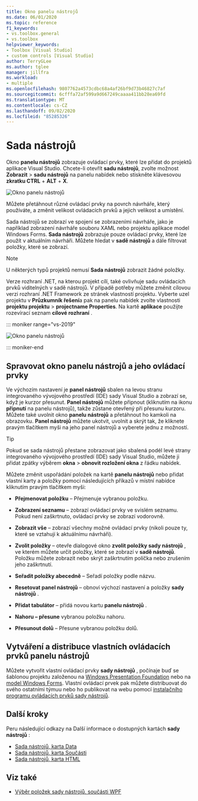 ```yaml
---
title: Okno panelu nástrojů
ms.date: 06/01/2020
ms.topic: reference
f1_keywords:
- vs.toolbox.general
- vs.toolbox
helpviewer_keywords:
- Toolbox [Visual Studio]
- custom controls [Visual Studio]
author: TerryGLee
ms.author: tglee
manager: jillfra
ms.workload:
- multiple
ms.openlocfilehash: 9807762a4573cdbc68a4af26bf9d73b46827c7af
ms.sourcegitcommit: 6cfffa72af599a9d667249caaaa411bb28ea69fd
ms.translationtype: MT
ms.contentlocale: cs-CZ
ms.lasthandoff: 09/02/2020
ms.locfileid: "85285326"
---
```

# <a name="toolbox"></a>Sada nástrojů

Okno **panelu nástrojů** zobrazuje ovládací prvky, které lze přidat do projektů aplikace Visual Studio. Chcete-li otevřít **sadu nástrojů**, zvolte možnost **Zobrazit**  >  **sadu nástrojů** na panelu nabídek nebo stiskněte klávesovou **zkratku CTRL** + **ALT** + **X**.

![Okno panelu nástrojů](media/vs-2019/toolbox.png "Snímek obrazovky okna panelu nástrojů")

Můžete přetáhnout různé ovládací prvky na povrch návrháře, který používáte, a změnit velikost ovládacích prvků a jejich velikost a umístění.

Sada nástrojů se zobrazí ve spojení se zobrazeními návrháře, jako je například zobrazení návrháře souboru XAML nebo projektu aplikace model Windows Forms. **Sada nástrojů** zobrazuje pouze ovládací prvky, které lze použít v aktuálním návrháři. Můžete hledat v **sadě nástrojů** a dále filtrovat položky, které se zobrazí.

> [!NOTE]
> U některých typů projektů nemusí **Sada nástrojů** zobrazit žádné položky.

Verze rozhraní .NET, na kterou projekt cílí, také ovlivňuje sadu ovládacích prvků viditelných v sadě nástrojů. V případě potřeby můžete změnit cílovou verzi rozhraní .NET Framework ze stránek vlastností projektu. Vyberte uzel projektu v **Průzkumník řešení**a pak na panelu nabídek zvolte vlastnosti **projektu projektu**  >  **projectname Properties**. Na kartě **aplikace** použijte rozevírací seznam **cílové rozhraní** .

::: moniker range="vs-2019"

![Okno panelu nástrojů](media/vs-2019/toolbox-change-dotnet-version.png "Snímek obrazovky s dialogovým oknem, kde můžete změnit verzi rozhraní .NET")

::: moniker-end

## <a name="manage-the-toolbox-window-and-its-controls"></a>Spravovat okno panelu nástrojů a jeho ovládací prvky

Ve výchozím nastavení je **panel nástrojů** sbalen na levou stranu integrovaného vývojového prostředí (IDE) sady Visual Studio a zobrazí se, když je kurzor přesunut. **Panel nástrojů** můžete připnout (kliknutím na ikonu **připnutí** na panelu nástrojů), takže zůstane otevřený při přesunu kurzoru. Můžete také uvolnit okno **panelu nástrojů** a přetáhnout ho kamkoli na obrazovku. **Panel nástrojů** můžete ukotvit, uvolnit a skrýt tak, že kliknete pravým tlačítkem myši na jeho panel nástrojů a vyberete jednu z možností.

> [!TIP]
> Pokud se sada nástrojů přestane zobrazovat jako sbalená podél levé strany integrovaného vývojového prostředí (IDE) sady Visual Studio, můžete ji přidat zpátky výběrem **okna**  >  **obnovit rozložení okna** z řádku nabídek.

Můžete změnit uspořádání položek na kartě **panelu nástrojů** nebo přidat vlastní karty a položky pomocí následujících příkazů v místní nabídce kliknutím pravým tlačítkem myši:

- **Přejmenovat položku** – Přejmenuje vybranou položku.

- **Zobrazení seznamu** – zobrazí ovládací prvky ve svislém seznamu. Pokud není zaškrtnuto, ovládací prvky se zobrazí vodorovně.

- **Zobrazit vše** – zobrazí všechny možné ovládací prvky (nikoli pouze ty, které se vztahují k aktuálnímu návrháři).

- **Zvolit položky** – otevře dialogové okno **zvolit položky sady nástrojů** , ve kterém můžete určit položky, které se zobrazí v **sadě nástrojů**. Položku můžete zobrazit nebo skrýt zaškrtnutím políčka nebo zrušením jeho zaškrtnutí.

- **Seřadit položky abecedně** – Seřadí položky podle názvu.

- **Resetovat panel nástrojů** – obnoví výchozí nastavení a položky **sady nástrojů** .

- **Přidat tabulátor** – přidá novou kartu **panelu nástrojů** .

- **Nahoru – přesune** vybranou položku nahoru.

- **Přesunout dolů** – Přesune vybranou položku dolů.

## <a name="create-and-distribute-custom-toolbox-controls"></a>Vytváření a distribuce vlastních ovládacích prvků panelu nástrojů

Můžete vytvořit vlastní ovládací prvky **sady nástrojů** , počínaje buď se šablonou projektu založenou na [Windows Presentation Foundation](../../extensibility/creating-a-wpf-toolbox-control.md) nebo na [model Windows Forms](../../extensibility/creating-a-windows-forms-toolbox-control.md). Vlastní ovládací prvek pak můžete distribuovat do svého ostatními týmuu nebo ho publikovat na webu pomocí [instalačního programu ovládacích prvků sady nástrojů](https://download.microsoft.com/download/8/3/6/836657BD-9CCB-4ED4-B9D2-FB769473B284/TCI_whitepaper.docx).

## <a name="next-steps"></a>Další kroky

Peru následující odkazy na Další informace o dostupných kartách **sady nástrojů** :

- [Sada nástrojů, karta Data](../../ide/reference/toolbox-data-tab.md)
- [Sada nástrojů, karta Součásti](../../ide/reference/toolbox-components-tab.md)
- [Sada nástrojů, karta HTML](../../ide/reference/toolbox-html-tab.md)

## <a name="see-also"></a>Viz také

- [Výběr položek sady nástrojů, součásti WPF](choose-toolbox-items-wpf-components.md)

